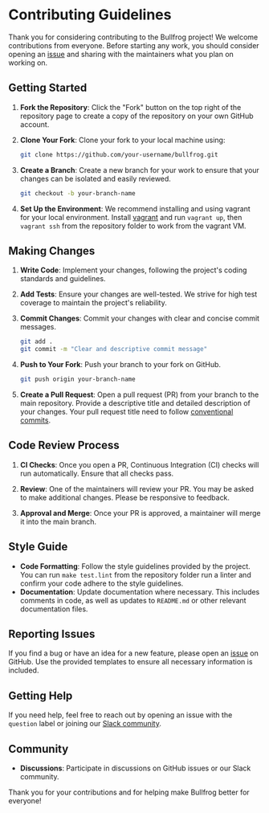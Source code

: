 # Contributing Guidelines

Thank you for considering contributing to the Bullfrog project! We welcome contributions from everyone. Before starting any work, you should consider opening an [issue](https://github.com/bullfrogsec/bullfrog/issues) and sharing with the maintainers what you plan on working on.

## Getting Started

1. **Fork the Repository**: Click the "Fork" button on the top right of the repository page to create a copy of the repository on your own GitHub account.

2. **Clone Your Fork**: Clone your fork to your local machine using:

   ```bash
   git clone https://github.com/your-username/bullfrog.git
   ```

3. **Create a Branch**: Create a new branch for your work to ensure that your changes can be isolated and easily reviewed.

   ```bash
   git checkout -b your-branch-name
   ```

4. **Set Up the Environment**: We recommend installing and using vagrant for your local environment. Install [vagrant](https://developer.hashicorp.com/vagrant/docs/installation) and run `vagrant up`, then `vagrant ssh` from the repository folder to work from the vagrant VM.

## Making Changes

1. **Write Code**: Implement your changes, following the project's coding standards and guidelines.

2. **Add Tests**: Ensure your changes are well-tested. We strive for high test coverage to maintain the project's reliability.

3. **Commit Changes**: Commit your changes with clear and concise commit messages.

   ```bash
   git add .
   git commit -m "Clear and descriptive commit message"
   ```

4. **Push to Your Fork**: Push your branch to your fork on GitHub.

   ```bash
   git push origin your-branch-name
   ```

5. **Create a Pull Request**: Open a pull request (PR) from your branch to the main repository. Provide a descriptive title and detailed description of your changes. Your pull request title need to follow [conventional commits](https://www.conventionalcommits.org/en/v1.0.0/).

## Code Review Process

1. **CI Checks**: Once you open a PR, Continuous Integration (CI) checks will run automatically. Ensure that all checks pass.

2. **Review**: One of the maintainers will review your PR. You may be asked to make additional changes. Please be responsive to feedback.

3. **Approval and Merge**: Once your PR is approved, a maintainer will merge it into the main branch.

## Style Guide

- **Code Formatting**: Follow the style guidelines provided by the project. You can run `make test.lint` from the repository folder run a linter and confirm your code adhere to the style guidelines.
- **Documentation**: Update documentation where necessary. This includes comments in code, as well as updates to `README.md` or other relevant documentation files.

## Reporting Issues

If you find a bug or have an idea for a new feature, please open an [issue](https://github.com/bullfrogsec/bullfrog/issues) on GitHub. Use the provided templates to ensure all necessary information is included.

## Getting Help

If you need help, feel free to reach out by opening an issue with the `question` label or joining our [Slack community](https://join.slack.com/t/bullfrogglobal/shared_invite/zt-2mbf603gn-TRfhXvf_x8J7yB9fJ3Os7Q).

## Community

- **Discussions**: Participate in discussions on GitHub issues or our Slack community.

Thank you for your contributions and for helping make Bullfrog better for everyone!
